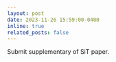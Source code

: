 ```yaml
---
layout: post
date: 2023-11-26 15:59:00-0400
inline: true
related_posts: false
---
```


Submit supplementary of SiT paper.
